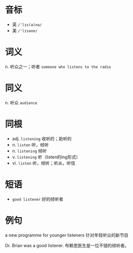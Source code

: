 # 音标

- 英 `/'lɪs(ə)nə/`
- 美 `/'lɪsənɚ/`

# 词义

n. 听众之一；听者
`someone who listens to the radio`

# 同义

n. 听众
`audience`

# 同根

- adj. `listening` 收听的；助听的
- n. `listen` 听，倾听
- n. `listening` 倾听
- v. `listening` 听（listen的ing形式）
- vi. `listen` 听，倾听；听从，听信

# 短语

- `good listener` 好的倾听者

# 例句

a new programme for younger listeners
针对年轻听众的新节目

Dr. Brian was a good listener.
布赖恩医生是一位不错的倾听者。


